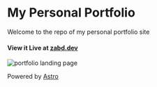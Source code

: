 # My Personal Portfolio

Welcome to the repo of my personal portfolio site

#### View it Live at [zabd.dev](https://zabd.dev)

![portfolio landing page](https://user-images.githubusercontent.com/58212246/187598468-8674fc72-74f2-44e5-ae58-0361f4830f82.gif)


Powered by [Astro](https://astro.build)
